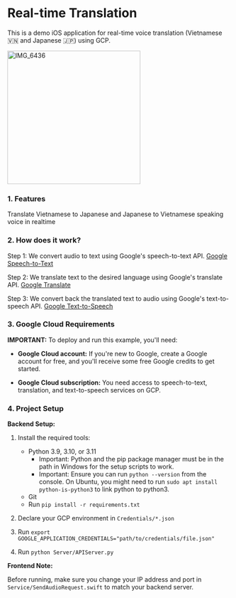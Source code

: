 # Real-time Translation
This is a demo iOS application for real-time voice translation (Vietnamese 🇻🇳 and Japanese 🇯🇵) using GCP.

<img src="https://github.com/phanquoctuan20081998/SmartHeadphone/assets/32617517/135b2a39-5023-40c1-a2ce-440dd68ed74c" alt="IMG_6436" width="300">

### 1. Features
Translate Vietnamese to Japanese and Japanese to Vietnamese speaking voice in realtime

### 2. How does it work?
Step 1: We convert audio to text using Google's speech-to-text API. [Google Speech-to-Text](https://cloud.google.com/speech-to-text?hl=en)

Step 2: We translate text to the desired language using Google's translate API. [Google Translate](https://cloud.google.com/translate?hl=en)

Step 3: We convert back the translated text to audio using Google's text-to-speech API. [Google Text-to-Speech](https://cloud.google.com/text-to-speech?hl=en)

### 3. Google Cloud Requirements
**IMPORTANT:** To deploy and run this example, you'll need:

* **Google Cloud account:** If you're new to Google, create a Google account for free, and you'll receive some free Google credits to get started.

* **Google Cloud subscription:** You need access to speech-to-text, translation, and text-to-speech services on GCP.
  
### 4. Project Setup

**Backend Setup:**

1. Install the required tools: 
    * Python 3.9, 3.10, or 3.11
        * Important: Python and the pip package manager must be in the path in Windows for the setup scripts to work.
        * Important: Ensure you can run `python --version` from the console. On Ubuntu, you might need to run `sudo apt install python-is-python3` to link python to python3.
    * Git
    * Run `pip install -r requirements.txt`

2. Declare your GCP environment in `Credentials/*.json`
   
4. Run `export GOOGLE_APPLICATION_CREDENTIALS="path/to/credentials/file.json"`

5. Run `python Server/APIServer.py`

**Frontend Note:**

Before running, make sure you change your IP address and port in `Service/SendAudioRequest.swift` to match your backend server.

